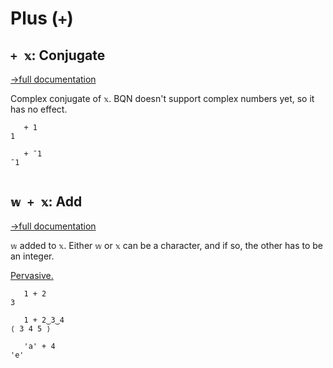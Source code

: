 # Plus (`+`)

## `+ 𝕩`: Conjugate
[→full documentation](https://mlochbaum.github.io/BQN/doc/arithmetic.html#basic-arithmetic)

Complex conjugate of `𝕩`. BQN doesn't support complex numbers yet, so it has no effect.

```bqn
   + 1
1

   + ¯1
¯1


```
## `𝕨 + 𝕩`: Add
[→full documentation](https://mlochbaum.github.io/BQN/doc/arithmetic.html#basic-arithmetic)

`𝕨` added to `𝕩`. Either `𝕨` or `𝕩` can be a character, and if so, the other has to be an integer.

[Pervasive.](https://mlochbaum.github.io/BQN/doc/arithmetic.html#pervasion)

```bqn
   1 + 2
3

   1 + 2‿3‿4
⟨ 3 4 5 ⟩

   'a' + 4
'e'
```
